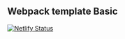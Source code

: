 ## Webpack template Basic
[![Netlify Status](https://api.netlify.com/api/v1/badges/4331c961-060e-4c43-9d25-2a5235d9fad5/deploy-status)](https://app.netlify.com/sites/condescending-einstein-d35ab0/deploys)